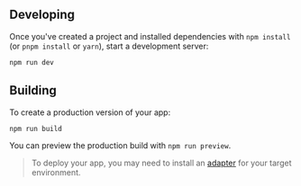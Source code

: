 ## Developing

Once you've created a project and installed dependencies with `npm install` (or `pnpm install` or `yarn`), start a development server:

```sh
npm run dev

```

## Building

To create a production version of your app:

```sh
npm run build
```

You can preview the production build with `npm run preview`.

> To deploy your app, you may need to install an [adapter](https://svelte.dev/docs/kit/adapters) for your target environment.
